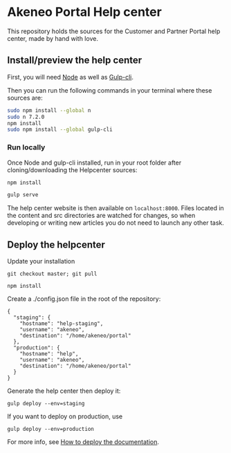# Akeneo Portal Help center
This repository holds the sources for the Customer and Partner Portal help center, made by hand with love.

## Install/preview the help center

First, you will need [Node](https://nodejs.org/en/) as well as [Gulp-cli](https://github.com/gulpjs/gulp-cli).

Then you can run the following commands in your terminal where these sources are:
```bash
sudo npm install --global n
sudo n 7.2.0
npm install
sudo npm install --global gulp-cli
```

### Run locally
Once Node and gulp-cli installed, run in your root folder after cloning/downloading the Helpcenter sources:

```bash
npm install

gulp serve
```

The help center website is then available on `localhost:8000`.
Files located in the content and src directories are watched for changes, so when developing or writing new articles you do not need to launch any other task.

## Deploy the helpcenter

Update your installation

    git checkout master; git pull

    npm install 
  
Create a ./config.json file in the root of the repository:

    {
      "staging": {
        "hostname": "help-staging",
        "username": "akeneo",
        "destination": "/home/akeneo/portal"
      },
      "production": {
        "hostname": "help",
        "username": "akeneo",
        "destination": "/home/akeneo/portal"
      }
    }  

Generate the help center then deploy it:

    gulp deploy --env=staging

If you want to deploy on production, use

    gulp deploy --env=production

For more info, see [How to deploy the documentation](https://akeneo.atlassian.net/wiki/spaces/SDS/pages/57770048/How+to+deploy+the+documentation#Howtodeploythedocumentation-Deploythehelpcenter).
